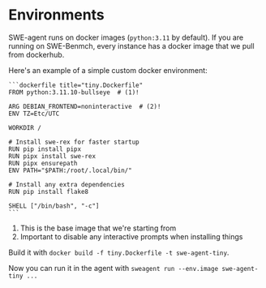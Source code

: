 # Environments

SWE-agent runs on docker images (`python:3.11` by default).
If you are running on SWE-Benmch, every instance has a docker image that we pull from dockerhub.

Here's an example of a simple custom docker environment:

    ```dockerfile title="tiny.Dockerfile"
    FROM python:3.11.10-bullseye  # (1)!

    ARG DEBIAN_FRONTEND=noninteractive  # (2)!
    ENV TZ=Etc/UTC

    WORKDIR /

    # Install swe-rex for faster startup
    RUN pip install pipx
    RUN pipx install swe-rex
    RUN pipx ensurepath
    ENV PATH="$PATH:/root/.local/bin/"

    # Install any extra dependencies
    RUN pip install flake8

    SHELL ["/bin/bash", "-c"]
    ```

1. This is the base image that we're starting from
2. Important to disable any interactive prompts when installing things

Build it with `docker build -f tiny.Dockerfile -t swe-agent-tiny`.

Now you can run it in the agent with `sweagent run --env.image swe-agent-tiny ...`